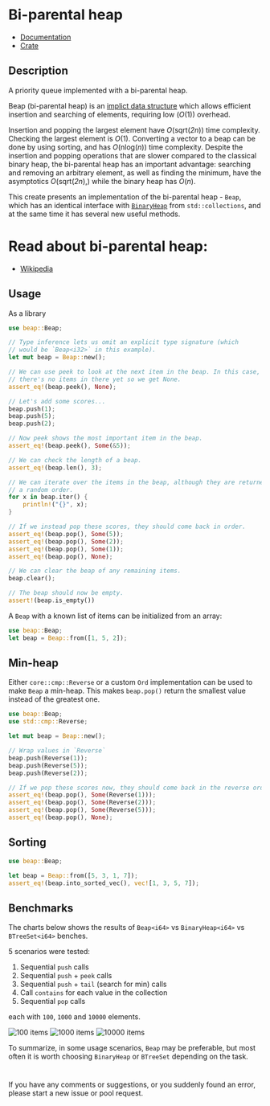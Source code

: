 # Bi-parental heap

* [Documentation](https://docs.rs/beap/)
* [Crate](https://crates.io/crates/beap)

## Description

A priority queue implemented with a bi-parental heap.

Beap (bi-parental heap) is an
[implict data structure](https://en.wikipedia.org/wiki/Implicit_data_structure)
which allows efficient insertion and searching of elements, requiring low (*O*(1)) overhead.

Insertion and popping the largest element have *O*(sqrt(*2n*)) time complexity.
Checking the largest element is *O*(1). Converting a vector to a beap
can be done by using sorting, and has *O*(nlog(*n*)) time complexity.
Despite the insertion and popping operations that are slower compared to the classical binary heap,
the bi-parental heap has an important advantage:
searching and removing an arbitrary element, as well as finding the minimum,
have the asymptotics *O*(sqrt(*2n*),) while the binary heap has *O*(*n*).

This create presents an implementation of the bi-parental heap - `Beap`,
which has an identical interface with [`BinaryHeap`](https://doc.rust-lang.org/stable/std/collections/struct.BinaryHeap.html) from `std::collections`,
and at the same time it has several new useful methods.

# Read about bi-parental heap:
* [Wikipedia](https://en.wikipedia.org/wiki/Beap)

## Usage

As a library

```rust
use beap::Beap;

// Type inference lets us omit an explicit type signature (which
// would be `Beap<i32>` in this example).
let mut beap = Beap::new();

// We can use peek to look at the next item in the beap. In this case,
// there's no items in there yet so we get None.
assert_eq!(beap.peek(), None);

// Let's add some scores...
beap.push(1);
beap.push(5);
beap.push(2);

// Now peek shows the most important item in the beap.
assert_eq!(beap.peek(), Some(&5));

// We can check the length of a beap.
assert_eq!(beap.len(), 3);

// We can iterate over the items in the beap, although they are returned in
// a random order.
for x in beap.iter() {
    println!("{}", x);
}

// If we instead pop these scores, they should come back in order.
assert_eq!(beap.pop(), Some(5));
assert_eq!(beap.pop(), Some(2));
assert_eq!(beap.pop(), Some(1));
assert_eq!(beap.pop(), None);

// We can clear the beap of any remaining items.
beap.clear();

// The beap should now be empty.
assert!(beap.is_empty())
```

A `Beap` with a known list of items can be initialized from an array:

```rust
use beap::Beap;
let beap = Beap::from([1, 5, 2]);
```

## Min-heap

Either `core::cmp::Reverse` or a custom `Ord` implementation can be used to
make `Beap` a min-heap. This makes `beap.pop()` return the smallest
value instead of the greatest one.

```rust
use beap::Beap;
use std::cmp::Reverse;

let mut beap = Beap::new();

// Wrap values in `Reverse`
beap.push(Reverse(1));
beap.push(Reverse(5));
beap.push(Reverse(2));

// If we pop these scores now, they should come back in the reverse order.
assert_eq!(beap.pop(), Some(Reverse(1)));
assert_eq!(beap.pop(), Some(Reverse(2)));
assert_eq!(beap.pop(), Some(Reverse(5)));
assert_eq!(beap.pop(), None);
```

## Sorting

```rust
use beap::Beap;

let beap = Beap::from([5, 3, 1, 7]);
assert_eq!(beap.into_sorted_vec(), vec![1, 3, 5, 7]);
```

## Benchmarks
The charts below shows the results of `Beap<i64>` vs `BinaryHeap<i64>` vs `BTreeSet<i64>` benches.

5 scenarios were tested:
1. Sequential `push` calls
2. Sequential `push` + `peek` calls
3. Sequential `push` + `tail` (search for min) calls
4. Call `contains` for each value in the collection
5. Sequential `pop` calls

each with `100`, `1000` and `10000` elements.

![100 items](assets/100_items.ppm)
![1000 items](assets/1000_items.ppm)
![10000 items](assets/10000_items.ppm)

To summarize, in some usage scenarios, `Beap` may be preferable, 
but most often it is worth choosing `BinaryHeap` or `BTreeSet` depending on the task.

#
If you have any comments or suggestions, or you suddenly found an error, please start a new issue or pool request.
